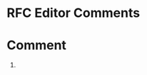 # RFC Editor Comments

# Comment

1) <!-- [rfced] FYI, the following section titles have been modified for
consistency with the other section titles. Please let us know if you
prefer otherwise.

Original:
3.2.  Use enough time sources
3.3.  Use a diversity of Reference Clocks
5.5.  Broadcast Mode Should Only Be Used On Trusted Networks
5.6.  Symmetric Mode Should Only Be Used With Trusted Peers

Current:
3.2.  Using Enough Time Sources
3.3.  Using a Diversity of Reference Clocks
5.5.  Broadcast Mode Only on Trusted Networks
5.6.  Symmetric Mode Only with Trusted Peers
-->

### Response
DR -- this is OK


# Comment
2) <!-- [rfced] RFC 1305 has been obsoleted by RFC 5905.  We recommend stating
this in the text; please let us know if the following text is acceptable.

Original:
   Some implementations of NTPv4 provide the NTP Control Messages (also
   known as Mode 6 messages) that were originally specified in
   Appendix B of [RFC1305], which defined NTPv3.

Perhaps:
   Some implementations of NTPv4 provide the NTP Control Messages (also
   known as Mode 6 messages) that were originally specified in
   Appendix B of [RFC1305], which defined NTPv3.  (Note that RFC 1305 was
   obsoleted by RFC 5905.)
-->

### Response
DR -- The point we are trying to get across here is that the Mode 6 messages were specified in 
RFC1305, and were never formally included in RFC5905, but are still used. 

How about:

   Some implementations of NTPv4 continue to support the NTP Control Messages (also
   known as Mode 6 messages). Thes messages were originally specified in
   Appendix B of [RFC1305], which defined NTPv3, but were not included in 
   [RFC 5905], which obsoleted [RFC1305].

## RFCEd Response:
   These messages do
   not appear in the NTPv4 specification [RFC5905], which obsoletes the
   NTPv3 specification [RFC1305], but they are still used.



# Comment
3) <!-- [rfced] Should UT1 be expanded to "Universal Time" or left as is?

Original:
   UTC is kept in agreement with the astronomical time UT1 [5] to within ...

Perhaps:
   UTC is kept in agreement with Universal Time (UT1) [SOLAR] to within ...
-->

### Response
DR -- This is OK


# Comment
4) <!-- [rfced] FYI, we changed "slewed" be "slowed" here (2 instances).
Please let us know if that is not your intention. Also, please review
how "slewed small" was updated.

Original:
  NTP time will be slewed
  in small increments over a comparably large window of time ...

Current:
  NTP time will be slowed
  in small increments over a comparably large window of time ...


Original:
   The smear interval
   should be large enough to make the rate that the time is slewed
   small, so that clients will follow the smeared time without
   objecting.

Current:
   The smear interval
   should be large enough for the time to be slowed at a low rate,
   so that clients will follow the smeared time without
   objecting.
-->

### Response
DR -- I like the original "Slewed" better, because it allows for the unlikely 
possibility that a negative leap second might happen in the future, in which 
case time would have to be sped up.

However, I like the change from "slewed small" to "slewed at a low rate".

## RFCEd Response:

For our understanding, would you please point to the definition of "slew" that is in use? We see that "slewed" is used in RFC 1305 and a few other RFCs, but we aren't finding a relevant definition.

### Response
DR -- I've heard the term many times in the control systems and network timing industry, with the meaning "to adjust" or "to change". "slew rate" is a common term in control theory meaning rate of change. Our intent behind using "slew" here is to make small adjustments to a property (like the time) in order to eventually bring it in line with what is expected.

Our main objection to "slowed" vs. "slewed" is that "slowed" implies adjustment in a single direction, and we don't want that restriction. Perhaps "adjusted" is less ambiguous than "slewed":

   Some NTP installations make use of a technique called leap smearing.
   With this method, instead of introducing an extra second (or
   eliminating a second) in a leap-second event, NTP time is adjusted in
   small increments over a comparably large window of time (called the
   smear interval) around the leap-second event.  The smear interval
   should be large enough for the time to be adjusted at a low rate, so
   that clients will follow the smeared time without objecting.






# Comment
5) <!-- [rfced] Will the relation between "invalid cryptographic MAC"
and the reference [CCR16] be clear to the reader?
In looking at that document, there are zero instances
of "invalid".

Original:
   3.  A packet with an invalid cryptographic MAC [CCR16].
-->

### Response
DR -- I think this is OK, checking the integrity of MACs is well understood.


# Comment
6)  <!-- [rfced] There were various comments in the submitted XML file.
Please review them and let us know if they need to be addressed or if we can
delete them.

For example:
  <!- - Cite the "Leap-Smear REFID" in the ntp-refid update?  - ->
-->

### Response
DR -- all comments can be deleted as necessary


# Comment
7) <!-- [rfced] Terminology
We have noted inconsistencies in the capitalization of some terms in this
document. Should these be uniform? If so, please let us know which form is
preferred.

Control Message vs. control message
Leap Smearing vs. leap smearing
Message Authentication Code vs. message authentication code
Anycast vs. anycast
Mode vs. mode
INIT vs. init
-->

### Response
DR -- I think in general the changes to capitalization are OK. 
It is correct to leave "INIT" capitalized in:

Prevent the NTP daemon from putting 'INIT' in the reference ID

because there, INIT is the actual text in the packet.


# Comment from Denis Reilly
I have noticed that the RFC editor has added hyphens in several places:
leap-smearing

leap-second

time-synchronization

rate-management

denial-of-service

Is there a style guide that details why these changes are made? 
In particular, I note that "time synchronization" appears several 
times in RFC7384 with no hyphen.

This is not a big deal, I just want to make sure we are consistent with other RFC's.

6/24: I talked with our Tech Writer, she said that the hyphenation should appear
the word combination is used as an adjective. (For instance, "leap second" vs. 
"leap-second file".) I now think it is OK, and not worth mentioning.


# Comment from Denis Reilly
I see that the NTPMAC document has been released as RFC8573 -- 
Would it be possible to replace this reference 
with RFC8573 before publishing this document?


